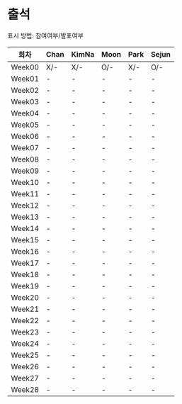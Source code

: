 # 출석

표시 방법: 참여여부/발표여부

| 회차  | Chan | KimNa | Moon | Park | Sejun | 
|------|------|-------|------|------|-------|
|Week00|X/-   | X/-   | O/-  | X/-  | O/-   |
|Week01| -    |  -    | -    | -    |  -    |
|Week02| -    |  -    | -    | -    |  -    |
|Week03| -    |  -    | -    | -    |  -    |
|Week04| -    |  -    | -    | -    |  -    |
|Week05| -    |  -    | -    | -    |  -    |
|Week06| -    |  -    | -    | -    |  -    |
|Week07| -    |  -    | -    | -    |  -    |
|Week08| -    |  -    | -    | -    |  -    |
|Week09| -    |  -    | -    | -    |  -    |
|Week10| -    |  -    | -    | -    |  -    |
|Week11| -    |  -    | -    | -    |  -    |
|Week12| -    |  -    | -    | -    |  -    |
|Week13| -    |  -    | -    | -    |  -    |
|Week14| -    |  -    | -    | -    |  -    |
|Week15| -    |  -    | -    | -    |  -    |
|Week16| -    |  -    | -    | -    |  -    |
|Week17| -    |  -    | -    | -    |  -    |
|Week18| -    |  -    | -    | -    |  -    |
|Week19| -    |  -    | -    | -    |  -    |
|Week20| -    |  -    | -    | -    |  -    |
|Week21| -    |  -    | -    | -    |  -    |
|Week22| -    |  -    | -    | -    |  -    |
|Week23| -    |  -    | -    | -    |  -    |
|Week24| -    |  -    | -    | -    |  -    |
|Week25| -    |  -    | -    | -    |  -    |
|Week26| -    |  -    | -    | -    |  -    |
|Week27| -    |  -    | -    | -    |  -    |
|Week28| -    |  -    | -    | -    |  -    |
